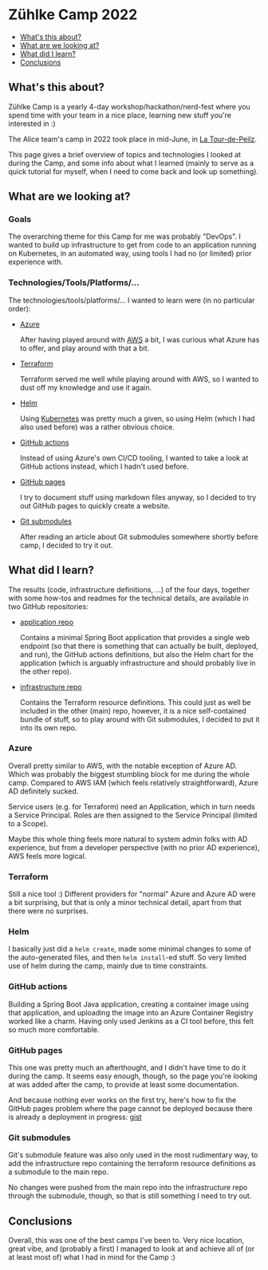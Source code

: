# Zühlke Camp 2022

- [What's this about?](#intro)
- [What are we looking at?](#objectives)
- [What did I learn?](#stuff-i-learned)
- [Conclusions](#conclusions)

## What's this about? <a name="intro"></a>

Zühlke Camp is a yearly 4-day workshop/hackathon/nerd-fest where you spend time with your team
in a nice place, learning new stuff you're interested in :)

The Alice team's camp in 2022 took place in mid-June, in [La Tour-de-Peilz](https://en.wikipedia.org/wiki/La_Tour-de-Peilz).

This page gives a brief overview of topics and technologies I looked at during the Camp, and
some info about what I learned (mainly to serve as a quick tutorial for myself, when I need to
come back and look up something).

## What are we looking at? <a name="objectives"></a>

### Goals

The overarching theme for this Camp for me was probably "DevOps". I wanted to build up 
infrastructure to get from code to an application running on Kubernetes, in an automated way,
using tools I had no (or limited) prior experience with.

### Technologies/Tools/Platforms/...

The technologies/tools/platforms/... I wanted to learn were (in no particular order):

- [Azure](https://azure.microsoft.com/en-us/)

    After having played around with [AWS](https://aws.amazon.com) a bit, I was curious what
    Azure has to offer, and play around with that a bit.

- [Terraform](https://www.terraform.io)

    Terraform served me well while playing around with AWS, so I wanted to dust off my
    knowledge and use it again.

- [Helm](https://helm.sh)

    Using [Kubernetes](https://kubernetes.io) was pretty much a given, so using
    Helm (which I had also used before) was a rather obvious choice.

- [GitHub actions](https://github.com/features/actions)

    Instead of using Azure's own CI/CD tooling, I wanted to take a look at GitHub actions instead,
    which I hadn't used before.

- [GitHub pages](https://pages.github.com)

    I try to document stuff using markdown files anyway, so I decided to try out
    GitHub pages to quickly create a website.

- [Git submodules](https://git-scm.com/book/en/v2/Git-Tools-Submodules)

    After reading an article about Git submodules somewhere shortly before camp, I decided
    to try it out.

## What did I learn? <a name="stuff-i-learned"></a>

The results (code, infrastructure definitions, ...) of the four days, together with some how-tos
and readmes for the technical details, are available in two GitHub repositories:

- [application repo](https://github.com/nils-s/z-camp-2022-application)

    Contains a minimal Spring Boot application that provides a single web endpoint (so
    that there is something that can actually be built, deployed, and run), the GitHub actions
    definitions, but also the Helm chart for the application (which is arguably infrastructure and
    should probably live in the other repo).

- [infrastructure repo](https://github.com/nils-s/z-camp-2022-infrastructure)

    Contains the Terraform resource definitions. This could just as well be included in the other
    (main) repo, however, it is a nice self-contained bundle of stuff, so to play around with
    Git submodules, I decided to put it into its own repo.

### Azure

Overall pretty similar to AWS, with the notable exception of Azure AD. Which was probably the
biggest stumbling block for me during the whole camp. Compared to AWS IAM (which feels relatively
straightforward), Azure AD definitely sucked.

Service users (e.g. for Terraform) need an Application, which in turn needs a Service Principal.
Roles are then assigned to the Service Principal (limited to a Scope).

Maybe this whole thing feels more natural to system admin folks with AD experience, but from a
developer perspective (with no prior AD experience), AWS feels more logical.

### Terraform

Still a nice tool :) Different providers for "normal" Azure and Azure AD were a bit surprising,
but that is only a minor technical detail, apart from that there were no surprises.

### Helm

I basically just did a `helm create`, made some minimal changes to some of the auto-generated
files, and then `helm install`-ed stuff. So very limited use of helm during the camp, mainly due
to time constraints.

### GitHub actions

Building a Spring Boot Java application, creating a container image using that application, and
uploading the image into an Azure Container Registry worked like a charm. Having only used Jenkins
as a CI tool before, this felt so much more comfortable.

### GitHub pages

This one was pretty much an afterthought, and I didn't have time to do it during the camp. It
seems easy enough, though, so the page you're looking at was added after the camp, to provide at
least some documentation.

And because nothing ever works on the first try, here's how to fix the GitHub pages problem
where the page cannot be deployed because there is already a deployment in progress:
[gist](https://gist.github.com/nils-s/7d727675e554877e518c380872851c46)

### Git submodules

Git's submodule feature was also only used in the most rudimentary way, to add the
infrastructure repo containing the terraform resource definitions as a submodule to the main repo.

No changes were pushed from the main repo into the infrastructure repo through the submodule,
though, so that is still something I need to try out.

## Conclusions <a name="conclusions"></a>

Overall, this was one of the best camps I've been to. Very nice location, great vibe, and
(probably a first) I managed to look at and achieve all of (or at least most of) what I had in mind
for the Camp :)